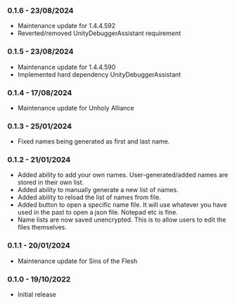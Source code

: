 ### 0.1.6 - 23/08/2024

* Maintenance update for 1.4.4.592
* Reverted/removed UnityDebuggerAssistant requirement

### 0.1.5 - 23/08/2024

* Maintenance update for 1.4.4.590
* Implemented hard dependency UnityDebuggerAssistant

### 0.1.4 - 17/08/2024

* Maintenance update for Unholy Alliance

### 0.1.3 - 25/01/2024

* Fixed names being generated as first and last name.

### 0.1.2 - 21/01/2024

* Added ability to add your own names. User-generated/added names are stored in their own list.
* Added ability to manually generate a new list of names.
* Added ability to reload the list of names from file.
* Added button to open a specific name file. It will use whatever you have used in the past to open a json file. Notepad etc is fine.
* Name lists are now saved unencrypted. This is to allow users to edit the files themselves.

### 0.1.1 - 20/01/2024

* Maintenance update for Sins of the Flesh

### 0.1.0 - 19/10/2022

* Initial release